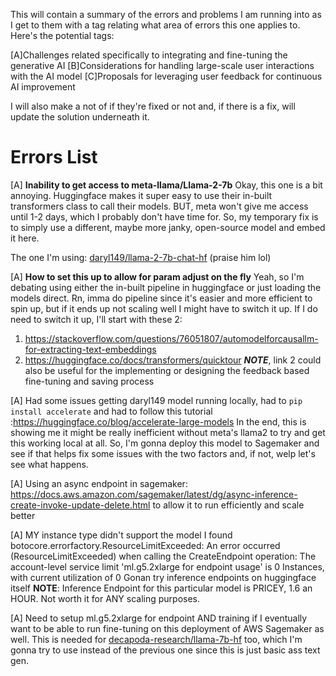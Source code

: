 This will contain a summary of the errors and problems I am running into as I get to them 
with a tag relating what area of errors this one applies to. Here's the potential tags:

[A]Challenges related specifically to integrating and fine-tuning the generative AI
[B]Considerations for handling large-scale user interactions with the AI model
[C]Proposals for leveraging user feedback for continuous AI improvement

I will also make a not of if they're fixed or not and, if there is a fix, will update
the solution underneath it.


# Errors List

[A] __Inability to get access to meta-llama/Llama-2-7b__
Okay, this one is a bit annoying. Huggingface makes it super easy to use their in-built transformers class to call their models. BUT, meta won't give me access until 1-2 days, which I probably don't have time for. So, my temporary fix is to simply use a different, maybe more janky, open-source model and embed it here.

The one I'm using: [daryl149/llama-2-7b-chat-hf](https://huggingface.co/daryl149/llama-2-7b-chat-hf) (praise him lol)

[A] __How to set this up to allow for param adjust on the fly__
Yeah, so I'm debating using either the in-built pipeline in huggingface or just loading the models direct. Rn, imma do pipeline since it's easier and more efficient to spin up, but if it ends up not scaling well I might have to switch it up. If I do need to switch it up, I'll start with these 2:
1. https://stackoverflow.com/questions/76051807/automodelforcausallm-for-extracting-text-embeddings
2. https://huggingface.co/docs/transformers/quicktour
___NOTE___, link 2 could also be useful for the implementing or designing the feedback based fine-tuning and saving process

[A] Had some issues getting daryl149 model running locally, had to `pip install accelerate` and had to follow this tutorial :https://huggingface.co/blog/accelerate-large-models
In the end, this is showing me it might be really inefficient without meta's llama2 to try and get this working local at all. So, I'm gonna deploy this model to Sagemaker and see if that helps fix some issues with the two factors and, if not, welp let's see what happens.

[A] Using an async endpoint in sagemaker: https://docs.aws.amazon.com/sagemaker/latest/dg/async-inference-create-invoke-update-delete.html to allow it to run efficiently and scale better

[A] MY instance type didn't support the model I found
botocore.errorfactory.ResourceLimitExceeded: An error occurred (ResourceLimitExceeded) when calling the CreateEndpoint operation: The account-level service limit 'ml.g5.2xlarge for endpoint usage' is 0 Instances, with current utilization of 0 
Gonan try inference endpoints on huggingface itself
__NOTE__: Inference Endpoint for this particular model is PRICEY, 1.6 an HOUR. Not worth it for ANY scaling purposes.

[A] Need to setup ml.g5.2xlarge for endpoint AND training if I eventually want to be able to run fine-tuning on this deployment of AWS Sagemaker as well. This is needed for [decapoda-research/llama-7b-hf](https://huggingface.co/decapoda-research/llama-7b-hf) too, which I'm gonna try to use instead of the previous one since this is just basic ass text gen.